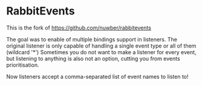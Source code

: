 # RabbitEvents

This is the fork of https://github.com/nuwber/rabbitevents

The goal was to enable of multiple bindings support in listeners. The original listener is only capable of handling a single event type or all of them (wildcard '*')
Sometimes you do not want to make a listener for every event, but listening to anything is also not an option, cutting you from events prioritisation.

Now listeners accept a comma-separated list of event names to listen to! 